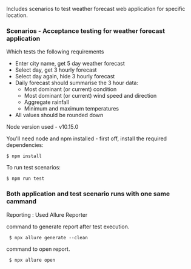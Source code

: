 Includes scenarios to test weather forecast web application for specific location.

### Scenarios -  Acceptance testing for weather forecast application

Which tests the following requirements

* Enter city name, get 5 day weather forecast
* Select day, get 3 hourly forecast
* Select day again, hide 3 hourly forecast
* Daily forecast should summarise the 3 hour data:
  * Most dominant (or current) condition
  * Most dominant (or current) wind speed and direction
  * Aggregate rainfall
  * Minimum and maximum temperatures
* All values should be rounded down


Node version used - v10.15.0


You'll need node and npm installed - first off, install the required dependencies:

    $ npm install

To run test scenarios:

    $ npm run test

### Both application and test scenario runs with one same cammand

Reporting : Used Allure Reporter

command to generate report after test execution.

     $ npx allure generate --clean

command to open report.

     $ npx allure open
